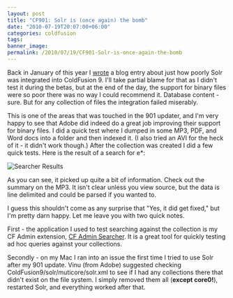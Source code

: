```yaml
---
layout: post
title: "CF901: Solr is (once again) the bomb"
date: "2010-07-19T20:07:00+06:00"
categories: coldfusion 
tags: 
banner_image: 
permalink: /2010/07/19/CF901-Solr-is-once-again-the-bomb
---
```


Back in January of this year I <a href="http://www.raymondcamden.com/index.cfm/2010/1/26/Some-criticisms-on-Solr-in-ColdFusion-9">wrote</a> a blog entry about just how poorly Solr was integrated into ColdFusion 9. I'll take partial blame for that as I didn't test it during the betas, but at the end of the day, the support for binary files were so poor there was no way I could recommend it. Database content - sure. But for any collection of files the integration failed miserably.
<!--more-->
This is one of the areas that was touched in the 901 updater, and I'm very happy to see that Adobe did indeed do a great job improving their support for binary files. I did a quick test where I dumped in some MP3, PDF, and Word docs into a folder and then indexed it. (I also tried an AVI for the heck of it - it didn't work though.) After the collection was created I did a few quick tests. Here is the result of a search for e*:

<img src="https://static.raymondcamden.com/images/cfjedi/Screen shot 2010-07-19 at 6.04.38 PM.png" title="Searcher Results" />

As you can see, it picked up quite a bit of information. Check out the summary on the MP3. It isn't clear unless you view source, but the data is line delimited and could be parsed if you wanted to. 

I guess this shouldn't come as any surprise that "Yes, it did get fixed," but I'm pretty darn happy. Let me leave you with two quick notes.

First - the application I used to test searching against the collection is my CF Admin extension, <a href="http://cfadminsearcher.riaforge.org/">CF Admin Searcher</a>. It is a great tool for quickly testing ad hoc queries against your collections.

Secondly - on my Mac I ran into an issue the first time I tried to use Solr after my 901 update. Vinu (from Adobe) suggested checking ColdFusion9/solr/muticore/solr.xml to see if I had any collections there that didn't exist on the file system. I simply removed them all (<b>except core0!</b>), restarted Solr, and everything worked after that.
